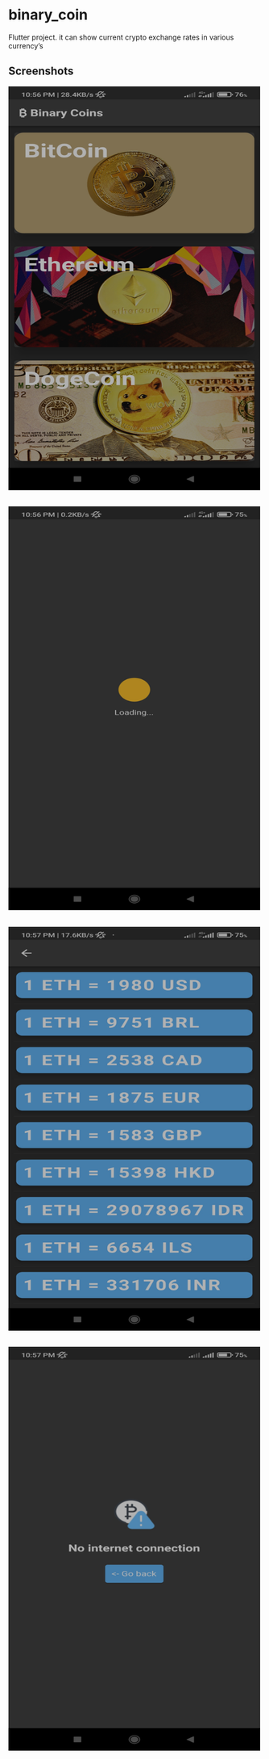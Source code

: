 # binary_coin

Flutter project.
it can show current crypto exchange rates in various currency’s

## Screenshots

<img src ="images/Screenshot_1.jpg" width = 500 height = 800>

##

<img src ="images/Screenshot_2.jpg" width = 500 height = 800>

##

<img src ="images/Screenshot_3.jpg" width = 500 height = 800>

##

<img src ="images/Screenshot_4.jpg" width = 500 height = 800>
